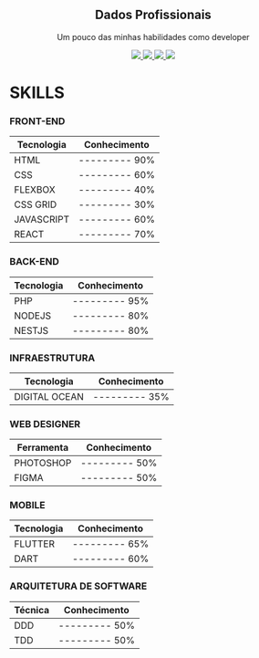 
<p align="center">
 <h2 align="center">Dados Profissionais</h2>
 <p align="center">Um pouco das minhas habilidades como developer</p>
</p>

<p align="center">
    <a href="https://www.facebook.com/fael.lazarine">
      <img src="https://img.shields.io/badge/Facebook-Perfil Pessoal-blue"/>
    </a>
    <a href="https://twitter.com/faelti">
      <img src="https://img.shields.io/badge/Twitter-Perfil Pessoal-9cf"/>
    </a>
    <a href="https://www.instagram.com/faelti/">
      <img src="https://img.shields.io/badge/Instagram-Perfil Pessoal-critical"/>
   </a>
   <a href="https://www.linkedin.com/in/rafael-lazarine-b65a083b/">
      <img src="https://img.shields.io/badge/Linkedin-Perfil Profissional-informational"/>
   </a>
</p>

# SKILLS

### FRONT-END
| Tecnologia  |  Conhecimento  |
| ---------   | -------------  |
| HTML        | --------- 90%  |
| CSS         | --------- 60%  |
| FLEXBOX     | --------- 40%  | 
| CSS GRID    | --------- 30%  |
| JAVASCRIPT  | --------- 60%  |
| REACT       | --------- 70%  |


### BACK-END
| Tecnologia  |  Conhecimento  |
| ---------   | -------------  |
| PHP         | --------- 95%  |
| NODEJS      | --------- 80%  |
| NESTJS      | --------- 80%  |


### INFRAESTRUTURA
| Tecnologia       |  Conhecimento |
| ---------        | ------------- |
| DIGITAL OCEAN    | --------- 35% |


### WEB DESIGNER

| Ferramenta  |  Conhecimento  |
| ---------   | -------------  |
| PHOTOSHOP   | --------- 50%  |
| FIGMA       | --------- 50%  |

### MOBILE
| Tecnologia  |  Conhecimento  |
| ---------   | -------------  |
| FLUTTER     | --------- 65%  |
| DART        | --------- 60%  |


### ARQUITETURA DE SOFTWARE
| Técnica         |  Conhecimento  |
| ---------       | -------------  |
| DDD             | --------- 50%  |
| TDD             | --------- 50%  |

